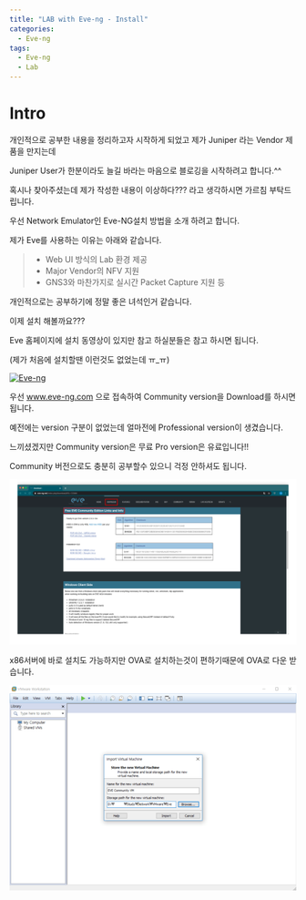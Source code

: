 ```yaml
---
title: "LAB with Eve-ng - Install"
categories:
  - Eve-ng
tags:
  - Eve-ng
  - Lab
---
```


# Intro

개인적으로 공부한 내용을 정리하고자 시작하게 되었고 제가 Juniper 라는 Vendor 제품을 만지는데

Juniper User가 한분이라도 늘길 바라는 마음으로 블로깅을 시작하려고 합니다.^^

혹시나 찾아주셨는데 제가 작성한 내용이 이상하다??? 라고 생각하시면 가르침 부탁드립니다.

우선 Network Emulator인 Eve-NG설치 방법을 소개 하려고 합니다.

제가 Eve를 사용하는 이유는 아래와 같습니다.

> * Web UI 방식의 Lab 환경 제공
> * Major Vendor의 NFV 지원
> * GNS3와 마찬가지로 실시간 Packet Capture 지원 등

개인적으로는 공부하기에 정말 좋은 녀석인거 같습니다.

 
이제 설치 해볼까요???

Eve 홈페이지에 설치 동영상이 있지만 참고 하실분들은 참고 하시면 됩니다.

(제가 처음에 설치할땐 이런것도 없었는데 ㅠ_ㅠ)


[![Eve-ng](http://img.youtube.com/vi/nia7BEQEOHk/0.jpg)](https://youtu.be/nia7BEQEOHk?t=0s) 

우선 www.eve-ng.com 으로 접속하여 Community version을 Download를 하시면 됩니다.

예전에는 version 구분이 없었는데 얼마전에 Professional version이 생겼습니다.

느끼셨겠지만 Community version은 무료 Pro version은 유료입니다!!

Community  버전으로도 충분히 공부할수 있으니 걱정 안하셔도 됩니다.

![Eve-ng Community](/files/00.Eve_Community.png)

x86서버에 바로 설치도 가능하지만 OVA로 설치하는것이 편하기때문에 OVA로 다운 받습니다.

![Eve-ng Community](/files/2020-01-06-Eve-ng-Install/vmware_ova.png)

